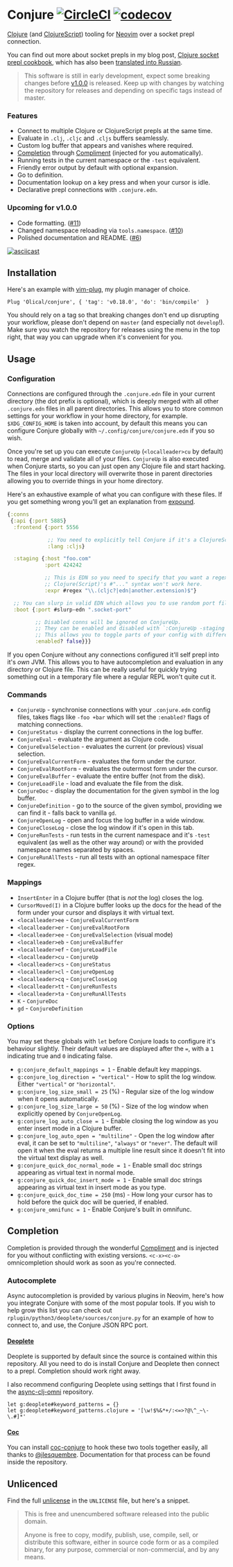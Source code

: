 # Conjure [![CircleCI](https://circleci.com/gh/Olical/conjure.svg?style=svg)](https://circleci.com/gh/Olical/conjure) [![codecov](https://codecov.io/gh/Olical/conjure/branch/master/graph/badge.svg)](https://codecov.io/gh/Olical/conjure)

[Clojure][] (and [ClojureScript][]) tooling for [Neovim][] over a socket prepl connection.

You can find out more about socket prepls in my blog post, [Clojure socket prepl cookbook][prepl-post], which has also been [translated into Russian][ru-prepl-post].

> This software is still in early development, expect some breaking changes before [v1.0.0](https://github.com/Olical/conjure/milestone/1) is released. Keep up with changes by watching the repository for releases and depending on specific tags instead of master.

### Features

 * Connect to multiple Clojure or ClojureScript prepls at the same time.
 * Evaluate in `.clj`, `.cljc` and `.cljs` buffers seamlessly.
 * Custom log buffer that appears and vanishes where required.
 * [Completion](#completion) through [Compliment][] (injected for you automatically).
 * Running tests in the current namespace or the `-test` equivalent.
 * Friendly error output by default with optional expansion.
 * Go to definition.
 * Documentation lookup on a key press and when your cursor is idle.
 * Declarative prepl connections with `.conjure.edn`.

### Upcoming for v1.0.0

 * Code formatting. ([#11](https://github.com/Olical/conjure/issues/11))
 * Changed namespace reloading via `tools.namespace`. ([#10](https://github.com/Olical/conjure/issues/10))
 * Polished documentation and README. ([#6](https://github.com/Olical/conjure/issues/6))

[![asciicast](https://asciinema.org/a/9WzntRGRXsR7PNivHRgRQzdqA.svg)](https://asciinema.org/a/9WzntRGRXsR7PNivHRgRQzdqA)

## Installation

Here's an example with [vim-plug][], my plugin manager of choice.

```viml
Plug 'Olical/conjure', { 'tag': 'v0.18.0', 'do': 'bin/compile'  }
```

You should rely on a tag so that breaking changes don't end up disrupting your workflow, please don't depend on `master` (and especially not `develop`!). Make sure you watch the repository for releases using the menu in the top right, that way you can upgrade when it's convenient for you.

## Usage

### Configuration

Connections are configured through the `.conjure.edn` file in your current directory (the dot prefix is optional), which is deeply merged with all other `.conjure.edn` files in all parent directories. This allows you to store common settings for your workflow in your home directory, for example. `$XDG_CONFIG_HOME` is taken into account, by default this means you can configure Conjure globally with `~/.config/conjure/conjure.edn` if you so wish.

Once you're set up you can execute `ConjureUp` (`<localleader>cu` by default) to read, merge and validate all of your files. `ConjureUp` is also executed when Conjure starts, so you can just open any Clojure file and start hacking. The files in your local directory will overwrite those in parent directories allowing you to override things in your home directory.

Here's an exhaustive example of what you can configure with these files. If you get something wrong you'll get an explanation from [expound][].

```clojure
{:conns
 {:api {:port 5885}
  :frontend {:port 5556

             ;; You need to explicitly tell Conjure if it's a ClojureScript connection.
             :lang :cljs}

  :staging {:host "foo.com"
            :port 424242

            ;; This is EDN so you need to specify that you want a regex.
            ;; Clojure(Script)'s #"..." syntax won't work here.
            :expr #regex "\\.(cljc?|edn|another.extension)$"}

  ;; You can slurp in valid EDN which allows you to use random port files from other tools (such as boot).
  :boot {:port #slurp-edn ".socket-port"

         ;; Disabled conns will be ignored on ConjureUp.
         ;; They can be enabled and disabled with `:ConjureUp -staging +boot`
         ;; This allows you to toggle parts of your config with different custom mappings.
         :enabled? false}}}
```

If you open Conjure without any connections configured it'll self prepl into it's _own_ JVM. This allows you to have autocompletion and evaluation in any directory or Clojure file. This can be really useful for quickly trying something out in a temporary file where a regular REPL won't quite cut it.

### Commands

 * `ConjureUp` - synchronise connections with your `.conjure.edn` config files, takes flags like `-foo +bar` which will set the `:enabled?` flags of matching connections.
 * `ConjureStatus` - display the current connections in the log buffer.
 * `ConjureEval` - evaluate the argument as Clojure code.
 * `ConjureEvalSelection` - evaluates the current (or previous) visual selection.
 * `ConjureEvalCurrentForm` - evaluates the form under the cursor.
 * `ConjureEvalRootForm` - evaluates the outermost form under the cursor.
 * `ConjureEvalBuffer` - evaluate the entire buffer (not from the disk).
 * `ConjureLoadFile` - load and evaluate the file from the disk.
 * `ConjureDoc` - display the documentation for the given symbol in the log buffer.
 * `ConjureDefinition` - go to the source of the given symbol, providing we can find it - falls back to vanilla `gd`.
 * `ConjureOpenLog` - open and focus the log buffer in a wide window.
 * `ConjureCloseLog` - close the log window if it's open in this tab.
 * `ConjureRunTests` - run tests in the current namespace and it's `-test` equivalent (as well as the other way around) or with the provided namespace names separated by spaces.
 * `ConjureRunAllTests` - run all tests with an optional namespace filter regex.

### Mappings

 * `InsertEnter` in a Clojure buffer (that is _not_ the log) closes the log.
 * `CursorMoved(I)` in a Clojure buffer looks up the docs for the head of the form under your cursor and displays it with virtual text.
 * `<localleader>ee` - `ConjureEvalCurrentForm`
 * `<localleader>er` - `ConjureEvalRootForm`
 * `<localleader>ee` - `ConjureEvalSelection` (visual mode)
 * `<localleader>eb` - `ConjureEvalBuffer`
 * `<localleader>ef` - `ConjureLoadFile`
 * `<localleader>cu` - `ConjureUp`
 * `<localleader>cs` - `ConjureStatus`
 * `<localleader>cl` - `ConjureOpenLog`
 * `<localleader>cq` - `ConjureCloseLog`
 * `<localleader>tt` - `ConjureRunTests`
 * `<localleader>ta` - `ConjureRunAllTests`
 * `K` - `ConjureDoc`
 * `gd` - `ConjureDefinition`

### Options

You may set these globals with `let` before Conjure loads to configure it's behaviour slightly. Their default values are displayed after the `=`, with a `1` indicating true and `0` indicating false.

 * `g:conjure_default_mappings = 1` - Enable default key mappings.
 * `g:conjure_log_direction = "vertical"` - How to split the log window. Either `"vertical"` or `"horizontal"`.
 * `g:conjure_log_size_small = 25` (%) - Regular size of the log window when it opens automatically.
 * `g:conjure_log_size_large = 50` (%) - Size of the log window when explicitly opened by  `ConjureOpenLog`.
 * `g:conjure_log_auto_close = 1` - Enable closing the log window as you enter insert mode in a Clojure buffer.
 * `g:conjure_log_auto_open = "multiline"` - Open the log window after eval, it can be set to `"multiline"`, `"always"` or `"never"`. The default will open it when the eval returns a multiple line result since it doesn't fit into the virtual text display as well.
 * `g:conjure_quick_doc_normal_mode = 1` - Enable small doc strings appearing as virtual text in normal mode.
 * `g:conjure_quick_doc_insert_mode = 1` - Enable small doc strings appearing as virtual text in insert mode as you type.
 * `g:conjure_quick_doc_time = 250` (ms) - How long your cursor has to hold before the quick doc will be queried, if enabled.
 * `g:conjure_omnifunc = 1` - Enable Conjure's built in omnifunc.

## Completion

Completion is provided through the wonderful [Compliment][] and is injected for you without conflicting with existing versions. `<c-x><c-o>` omnicompletion should work as soon as you're connected.

### Autocomplete

Async autocompletion is provided by various plugins in Neovim, here's how you integrate Conjure with some of the most popular tools. If you wish to help grow this list you can check out `rplugin/python3/deoplete/sources/conjure.py` for an example of how to connect to, and use, the Conjure JSON RPC port.

#### [Deoplete][]

Deoplete is supported by default since the source is contained within this repository. All you need to do is install Conjure and Deoplete then connect to a prepl. Completion should work right away.

I also recommend configuring Deoplete using settings that I first found in the [async-clj-omni][] repository.

```vim
let g:deoplete#keyword_patterns = {}
let g:deoplete#keyword_patterns.clojure = '[\w!$%&*+/:<=>?@\^_~\-\.#]*'
```

#### [Coc][]

You can install [coc-conjure][] to hook these two tools together easily, all thanks to [@jlesquembre][]. Documentation for that process can be found inside the repository.

## Unlicenced

Find the full [unlicense][] in the `UNLICENSE` file, but here's a snippet.

>This is free and unencumbered software released into the public domain.
>
>Anyone is free to copy, modify, publish, use, compile, sell, or distribute this software, either in source code form or as a compiled binary, for any purpose, commercial or non-commercial, and by any means.

[unlicense]: http://unlicense.org/
[clojure]: https://clojure.org/
[clojurescript]: https://clojurescript.org/
[neovim]: https://neovim.io/
[ru-prepl-post]: http://softdroid.net/povarennaya-kniga-clojure-socket-prepl
[prepl-post]: https://oli.me.uk/2019-03-22-clojure-socket-prepl-cookbook/
[compliment]: https://github.com/alexander-yakushev/compliment
[vim-plug]: https://github.com/junegunn/vim-plug
[expound]: https://github.com/bhb/expound
[edn]: https://github.com/edn-format/edn
[twitter]: https://twitter.com/OliverCaldwell
[coc-conjure]: https://github.com/jlesquembre/coc-conjure
[coc]: https://github.com/neoclide/coc.nvim
[@jlesquembre]: https://github.com/jlesquembre
[deoplete]: https://github.com/Shougo/deoplete.nvim
[async-clj-omni]: https://github.com/clojure-vim/async-clj-omni
